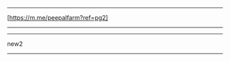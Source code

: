 <div class="fb-customerchat" page_id="1504767806516890" ref="pg1"></div>

---------------------------------------------------------

[https://m.me/peepalfarm?ref=pg2]

---------------------------------------------------------

<div class="fb-send-to-messenger" 
  messenger_app_id="100106846859332" 
  page_id="1504767806516890" 
  data-ref="pg3" 
  color="white" 
  size="standard">
</div>

---------------------------------------------------------
new2
<div class="fb-messenger-checkbox"
  origin="https://peepalfarm.org"
  messenger_app_id="100106846859332" 
  page_id="1504767806516890" 
  user_ref="1232"
  prechecked="true"
  allow_login="true"
  size="standard">
</div>


---------------------------------------------------------
